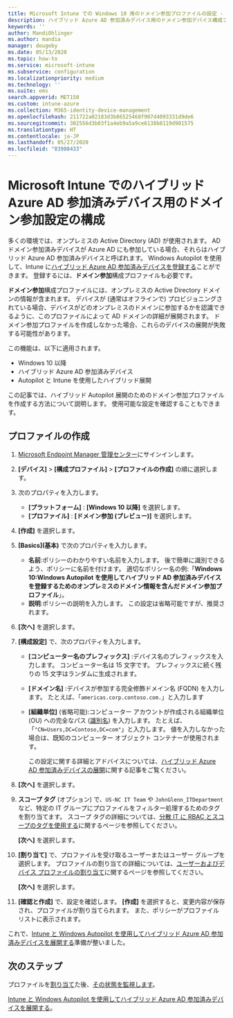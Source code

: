 ```yaml
---
title: Microsoft Intune での Windows 10 用のドメイン参加プロファイルの設定 - Azure | Microsoft Docs
description: ハイブリッド Azure AD 参加済みデバイス用のドメイン参加デバイス構成プロファイルを作成します。 このプロファイルを使用して、Windows Autopilot と Microsoft Intune を使用してプロビジョニングされたデバイスにオンプレミスの Active Directory ドメイン情報を展開します。
keywords: ''
author: MandiOhlinger
ms.author: mandia
manager: dougeby
ms.date: 05/13/2020
ms.topic: how-to
ms.service: microsoft-intune
ms.subservice: configuration
ms.localizationpriority: medium
ms.technology: ''
ms.suite: ems
search.appverid: MET150
ms.custom: intune-azure
ms.collection: M365-identity-device-management
ms.openlocfilehash: 211722a02183d3b86525468f907d4093331d9de6
ms.sourcegitcommit: 302556d3b03f1a4eb9a5a9ce6138b8119d901575
ms.translationtype: HT
ms.contentlocale: ja-JP
ms.lasthandoff: 05/27/2020
ms.locfileid: "83988433"
---
```

# <a name="configuration-domain-join-settings-for-hybrid-azure-ad-joined-devices-in-microsoft-intune"></a>Microsoft Intune でのハイブリッド Azure AD 参加済みデバイス用のドメイン参加設定の構成

多くの環境では、オンプレミスの Active Directory (AD) が使用されます。 AD ドメイン参加済みデバイスが Azure AD にも参加している場合、それらはハイブリッド Azure AD 参加済みデバイスと呼ばれます。 Windows Autopilot を使用して、Intune に[ハイブリッド Azure AD 参加済みデバイスを登録する](../enrollment/windows-autopilot-hybrid.md)ことができます。 登録するには、**ドメイン参加**構成プロファイルも必要です。

**ドメイン参加**構成プロファイルには、オンプレミスの Active Directory ドメインの情報が含まれます。 デバイスが (通常はオフラインで) プロビジョニングされている場合、デバイスがどのオンプレミスのドメインに参加するかを認識できるように、このプロファイルによって AD ドメインの詳細が展開されます。 ドメイン参加プロファイルを作成しなかった場合、これらのデバイスの展開が失敗する可能性があります。

この機能は、以下に適用されます。

- Windows 10 以降
- ハイブリッド Azure AD 参加済みデバイス
- Autopilot と Intune を使用したハイブリッド展開

この記事では、ハイブリッド Autopilot 展開のためのドメイン参加プロファイルを作成する方法について説明します。 使用可能な設定を確認することもできます。

## <a name="create-the-profile"></a>プロファイルの作成

1. [Microsoft Endpoint Manager 管理センター](https://go.microsoft.com/fwlink/?linkid=2109431)にサインインします。
2. **[デバイス]**  >  **[構成プロファイル]**  >  **[プロファイルの作成]** の順に選択します。
3. 次のプロパティを入力します。

    - **[プラットフォーム]** : **[Windows 10 以降]** を選択します。
    - **[プロファイル]** : **[ドメイン参加 (プレビュー)]** を選択します。

4. **[作成]** を選択します。
5. **[Basics]\(基本\)** で次のプロパティを入力します。

    - **名前**:ポリシーのわかりやすい名前を入力します。 後で簡単に識別できるよう、ポリシーに名前を付けます。 適切なポリシー名の例:「**Windows 10:Windows Autopilot を使用してハイブリッド AD 参加済みデバイスを登録するためのオンプレミスのドメイン情報を含んだドメイン参加プロファイル**」。
    - **説明**:ポリシーの説明を入力します。 この設定は省略可能ですが、推奨されます。

6. **[次へ]** を選択します。
7. **[構成設定]** で、次のプロパティを入力します。

    - **[コンピューター名のプレフィックス]** :デバイス名のプレフィックスを入力します。 コンピューター名は 15 文字です。 プレフィックスに続く残りの 15 文字はランダムに生成されます。
    - **[ドメイン名]** :デバイスが参加する完全修飾ドメイン名 (FQDN) を入力します。 たとえば、「`americas.corp.contoso.com.`」と入力します
    - **[組織単位]** (省略可能):コンピューター アカウントが作成される組織単位 (OU) への完全なパス ([識別名](https://docs.microsoft.com/windows/win32/ad/object-names-and-identities#distinguished-name)) を入力します。 たとえば、「`"CN=Users,DC=Contoso,DC=com"`」と入力します。 値を入力しなかった場合は、既知のコンピューター オブジェクト コンテナーが使用されます。

      この設定に関する詳細とアドバイスについては、[ハイブリッド Azure AD 参加済みデバイスの展開](../enrollment/windows-autopilot-hybrid.md)に関する記事をご覧ください。

8. **[次へ]** を選択します。

9. **スコープ タグ** (オプション) で、`US-NC IT Team` や `JohnGlenn_ITDepartment` など、特定の IT グループにプロファイルをフィルター処理するためのタグを割り当てます。 スコープ タグの詳細については、[分散 IT に RBAC とスコープのタグを使用する](../fundamentals/scope-tags.md)に関するページを参照してください。

    **[次へ]** を選択します。

10. **[割り当て]** で、プロファイルを受け取るユーザーまたはユーザー グループを選択します。 プロファイルの割り当ての詳細については、[ユーザーおよびデバイス プロファイルの割り当て](device-profile-assign.md)に関するページを参照してください。

    **[次へ]** を選択します。

11. **[確認と作成]** で、設定を確認します。 **[作成]** を選択すると、変更内容が保存され、プロファイルが割り当てられます。 また、ポリシーがプロファイル リストに表示されます。

これで、[Intune と Windows Autopilot を使用してハイブリッド Azure AD 参加済みデバイスを展開する](../enrollment/windows-autopilot-hybrid.md)準備が整いました。

## <a name="next-steps"></a>次のステップ

プロファイルを[割り当て](device-profile-assign.md)た後、[その状態を監視します](device-profile-monitor.md)。

[Intune と Windows Autopilot を使用してハイブリッド Azure AD 参加済みデバイスを展開する](../enrollment/windows-autopilot-hybrid.md)。
